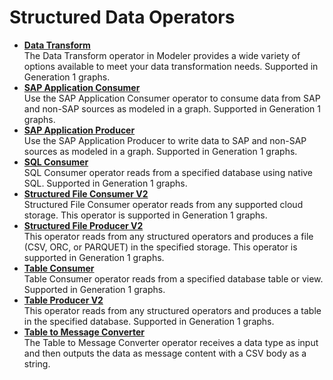 <!-- loio81485f23945140a3b7671e5f31724a78 -->

# Structured Data Operators

-   **[Data Transform](data-transform-4d9d1f2.md "The Data Transform operator in Modeler provides a wide variety of options available to meet your data transformation needs. Supported in
		Generation 1 graphs.")**  
The Data Transform operator in Modeler provides a wide variety of options available to meet your data transformation needs. Supported in Generation 1 graphs.
-   **[SAP Application Consumer](sap-application-consumer-7c8efaa.md "Use the SAP Application Consumer operator to consume data from SAP and non-SAP sources as modeled in a graph. Supported in Generation 1
		graphs.")**  
Use the SAP Application Consumer operator to consume data from SAP and non-SAP sources as modeled in a graph. Supported in Generation 1 graphs.
-   **[SAP Application Producer](sap-application-producer-671cf97.md "Use the SAP Application Producer to write data to SAP and non-SAP sources as modeled in a graph. Supported in Generation 1
		graphs.")**  
Use the SAP Application Producer to write data to SAP and non-SAP sources as modeled in a graph. Supported in Generation 1 graphs.
-   **[SQL Consumer](sql-consumer-2ecef35.md " SQL Consumer operator reads from a specified database using native SQL. Supported in Generation 1
		graphs.")**  
 SQL Consumer operator reads from a specified database using native SQL. Supported in Generation 1 graphs.
-   **[Structured File Consumer V2](structured-file-consumer-v2-8dc5832.md "Structured File Consumer operator reads from any supported cloud storage. This operator is supported in Generation 1
		graphs.")**  
Structured File Consumer operator reads from any supported cloud storage. This operator is supported in Generation 1 graphs.
-   **[Structured File Producer V2](structured-file-producer-v2-aa3dbf1.md "This operator reads from any structured operators and produces a file (CSV, ORC, or PARQUET) in the specified storage. This operator is
		supported in Generation 1 graphs.")**  
This operator reads from any structured operators and produces a file \(CSV, ORC, or PARQUET\) in the specified storage. This operator is supported in Generation 1 graphs.
-   **[Table Consumer](table-consumer-bfb3966.md "Table Consumer operator reads from a specified database table or view.  Supported in Generation 1
		graphs.")**  
Table Consumer operator reads from a specified database table or view. Supported in Generation 1 graphs.
-   **[Table Producer V2](table-producer-v2-acd8dbe.md "This operator reads from any structured operators and produces a table in the specified database. Supported in Generation 1
		graphs.")**  
This operator reads from any structured operators and produces a table in the specified database. Supported in Generation 1 graphs.
-   **[Table to Message Converter](table-to-message-converter-03705cd.md "The Table to Message Converter operator receives a data type as input and then outputs
		the data as message content with a CSV body as a string.")**  
The Table to Message Converter operator receives a data type as input and then outputs the data as message content with a CSV body as a string.

